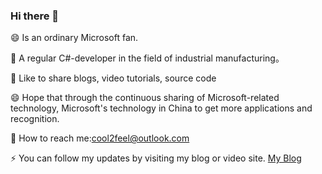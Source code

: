 ### Hi there 👋

<!--
**Cool2Feel/cool2feel** is a ✨ _special_ ✨ repository because its `README.md` (this file) appears on your GitHub profile.

Here are some ideas to get you started:

- 🔭 I’m currently working on ...
- 🌱 I’m currently learning ...
- 👯 I’m looking to collaborate on ...
- 🤔 I’m looking for help with ...
- 💬 Ask me about ...
- 📫 How to reach me: ...
- 😄 Pronouns: ...
- ⚡ Fun fact: ...
-->
😄 Is an ordinary Microsoft fan.

🌱 A regular C#-developer in the field of industrial manufacturing。

🤔 Like to share blogs, video tutorials, source code

😄 Hope that through the continuous sharing of Microsoft-related technology, Microsoft's technology in China to get more applications and recognition.

💬 How to reach me:cool2feel@outlook.com

⚡ You can follow my updates by visiting my blog or video site. [My Blog](https://www.cnblogs.com/cool2feel/)

